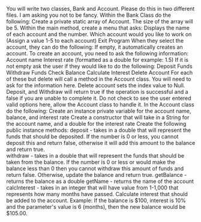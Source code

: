 You will write two classes, Bank and Account.  Please do this in two different files.   I am asking you not to be fancy. 
Within the Bank Class do the following:
Create a private static array of Account.   The size of the array will be 5.
Within the main method, create a menu that asks:
Displays the name of each account and the number.
Which account would you like to work on (Assign a value 1-5 to each account)
Exit Program
When they select the account, they can do the following:
If empty, it automatically creates an account.
To create an account, you need to ask the following information:
Account name
Interest rate (formatted as a double for example: 1.5)
If it is not empty ask the user if they would like to do the following:
Deposit Funds
Withdraw Funds
Check Balance
Calculate Interest
Delete Account
For each of these but delete will call a method in the Account class.  You will need to ask for the information here.
Delete account sets the index value to Null. 
Deposit, and Withdraw will return true if the operation is successful and a false if you are unable to complete it.  Do not check to see the user entered valid options here, allow the Account class to handle it. 
In the Account class do the following:
Create an instance private variable for the account name, balance, and interest rate
Create a constructor that will take in a String for the account name, and a double for the interest rate
Create the following public instance methods:
deposit - takes in a double that will represent the funds that should be deposited.  If the number is 0 or less, you cannot deposit this and return false, otherwise it will add this amount to the balance and return true.   
withdraw - takes in a double that will represent the funds that should be taken from the balance.  If the number is 0 or less or would make the balance less than 0 then you cannot withdraw this amount of funds and return false.  Otherwise, update the balance and return true.
getBalance - returns the balance as a double
getName - returns the name of the account
calcInterest - takes in an integer that will have value from 1-1,000 that represents how many months have passed.  Calculate interest that should be added to the account.  Example: If the balance is $100, interest is 10% and the parameter's value is 6 (months), then the new balance would be $105.00. 
